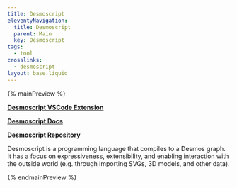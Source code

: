 ```yaml
---
title: Desmoscript
eleventyNavigation:
  title: Desmoscript
  parent: Main
  key: Desmoscript
tags:
  - tool
crosslinks:
  - desmoscript
layout: base.liquid
---
```


{% mainPreview %}

**[Desmoscript VSCode Extension](https://marketplace.visualstudio.com/items?itemName=radian628.desmoscript-language-support)**

**[Desmoscript Docs](https://radian628.github.io/desmoscript/site/dist/index.html)**

**[Desmoscript Repository](https://github.com/radian628/desmoscript)**

Desmoscript is a programming language that compiles to a Desmos graph. It has a focus on expressiveness, extensibility, and enabling interaction with the outside world (e.g. through importing SVGs, 3D models, and other data).

{% endmainPreview %}
